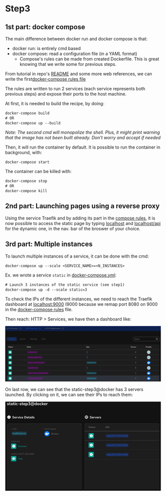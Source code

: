 
# Step3

## 1st part: docker compose

The main difference between docker run and docker compose is that:

- docker run: is entirely cmd based 
- docker compose: read a configuration file (in a YAML format)
    - Compose's rules can be made from created Dockerfile. This is great knowing that we write some for previous steps.

From tutorial in repo's [README](../README.md) and some more web references, we can write the first[docker-compose rules file](docker-compose.yml.old)

The rules are written to run 2 services (each service represents both previous steps) and expose their ports to the host machine.

At first, it is needed to build the recipe, by doing:

```docker
docker-compose build
# OR
docker-compose up --build
```

*Note: The second cmd will monopolize the shell. Plus, it might print warning that the image has not been built already. Don't worry and accept if needed*

Then, it will run the container by default. It is possible to run
the container in background, with:

```docker
docker-compose start
```

The container can be killed with:

```docker
docker-compose stop
# OR
docker-compose kill 
```

## 2nd part: Launching pages using a reverse proxy

Using the service Traefik and by adding its part in the [compose rules](docker-compose.yml), it is now possible to access the static page by typing [localhost](http://localhost) and [localhost/api](http://localhost/api) for the dynamic one, in the nav. bar of the broswer of your choice.

## 3rd part: Multiple instances

To launch multiple instances of a service, it can be done with the cmd:

```docker
docker-compose up --scale <SERVICE_NAME>=<N_INSTANCES>
```

Ex. we wrote a service ```static``` in [docker-compose.yml](docker-compose.yml):

```docker
# Launch 3 instances of the static service (see step1)
docker-compose up -d --scale static=3
```

To check the IPs of the different instances, we need to reach the Traefik dashboard at [localhost:9000](http://localhost:9000) (9000 because we remap port 8080 on 9000 in the [docker-compose rules](docker-compose.yml) file.

Then reach: HTTP > Services, we have then a dashboard like:

![http_services](pics/httpServicesDashboard.png)

On last row, we can see that the static-step3@docker has 3 servers launched. By clicking on it, we can see their IPs to reach them:

![static_ips](pics/staticIps.png)

